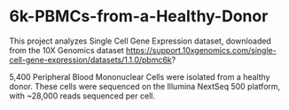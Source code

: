 # 6k-PBMCs-from-a-Healthy-Donor

This project analyzes Single Cell Gene Expression dataset, downloaded from the 10X Genomics dataset https://support.10xgenomics.com/single-cell-gene-expression/datasets/1.1.0/pbmc6k?

5,400 Peripheral Blood Mononuclear Cells were isolated from a healthy donor. These cells were sequenced on the Illumina NextSeq 500 platform, with ~28,000 reads sequenced per cell.

